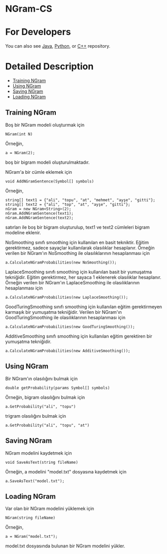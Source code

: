 # NGram-CS

For Developers
============
You can also see [Java](https://github.com/olcaytaner/NGram), [Python](https://github.com/olcaytaner/NGram-Py), or [C++](https://github.com/olcaytaner/NGram-CPP) repository.

Detailed Description
============
+ [Training NGram](#training-ngram)
+ [Using NGram](#using-ngram)
+ [Saving NGram](#saving-ngram)
+ [Loading NGram](#loading-ngram)

## Training NGram
     
Boş bir NGram modeli oluşturmak için

	NGram(int N)

Örneğin,

	a = NGram(2);

boş bir bigram modeli oluşturulmaktadır.

NGram'a bir cümle eklemek için

	void AddNGramSentence(Symbol[] symbols)

Örneğin,

	string[] text1 = {"ali", "topu", "at", "mehmet", "ayşe", "gitti"};
	string[] text2 = {"ali", "top", "at", "ayşe", "gitti"};
	nGram = new NGram<String>(2);
	nGram.AddNGramSentence(text1);
	nGram.AddNGramSentence(text2);

satırları ile boş bir bigram oluşturulup, text1 ve text2 cümleleri bigram modeline 
eklenir.

NoSmoothing sınıfı smoothing için kullanılan en basit tekniktir. Eğitim gerektirmez, sadece
sayaçlar kullanılarak olasılıklar hesaplanır. Örneğin verilen bir NGram'ın NoSmoothing ile 
olasılıklarının hesaplanması için

	a.CalculateNGramProbabilities(new NoSmoothing());

LaplaceSmoothing sınıfı smoothing için kullanılan basit bir yumuşatma tekniğidir. Eğitim 
gerektirmez, her sayaca 1 eklenerek olasılıklar hesaplanır. Örneğin verilen bir NGram'ın 
LaplaceSmoothing ile olasılıklarının hesaplanması için

	a.CalculateNGramProbabilities(new LaplaceSmoothing());

GoodTuringSmoothing sınıfı smoothing için kullanılan eğitim gerektirmeyen karmaşık bir 
yumuşatma tekniğidir. Verilen bir NGram'ın GoodTuringSmoothing ile olasılıklarının 
hesaplanması için

	a.CalculateNGramProbabilities(new GoodTuringSmoothing());

AdditiveSmoothing sınıfı smoothing için kullanılan eğitim gerektiren bir yumuşatma 
tekniğidir.

	a.CalculateNGramProbabilities(new AdditiveSmoothing());

## Using NGram

Bir NGram'ın olasılığını bulmak için

	double getProbability(params Symbol[] symbols)

Örneğin, bigram olasılığını bulmak için

	a.GetProbability("ali", "topu")

trigram olasılığını bulmak için

	a.GetProbability("ali", "topu", "at")

## Saving NGram
    
NGram modelini kaydetmek için

	void SaveAsText(string fileName)

Örneğin, a modelini "model.txt" dosyasına kaydetmek için

	a.SaveAsText("model.txt");              

## Loading NGram            

Var olan bir NGram modelini yüklemek için

	NGram(string fileName)

Örneğin,

	a = NGram("model.txt");

model.txt dosyasında bulunan bir NGram modelini yükler.

